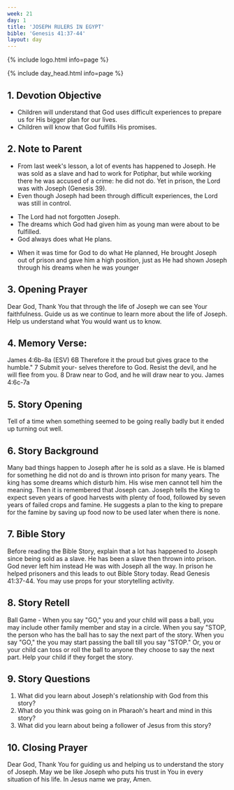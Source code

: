 ```yaml
---
week: 21
day: 1
title: 'JOSEPH RULERS IN EGYPT'
bible: 'Genesis 41:37-44'
layout: day
---
```



{% include logo.html info=page %}

{% include day_head.html info=page %}

## 1. Devotion Objective
- Children will understand that God uses difficult experiences to prepare us for His bigger plan for our lives.
- Children will know that God fulfills His promises.

## 2. Note to Parent
* From last week's lesson, a lot of events has happened to Joseph. He was sold as a slave and had to work for Potiphar, but while working there he was accused of a crime: he did not do. Yet in prison, the Lord was with Joseph (Genesis 39).
* Even though Joseph had been through difficult experiences, the Lord was still in control.
- The Lord had not forgotten Joseph.
- The dreams which God had given him as young man were about to be fulfilled.
- God always does what He plans.
* When it was time for God to do what He planned, He brought Joseph out of prison and gave him a high position, just as He had shown Joseph through his dreams when he was younger

## 3. Opening Prayer
Dear God, Thank You that through the life of Joseph we can see Your faithfulness. Guide us as we continue to learn more about the life of Joseph. Help us understand what You would want us to know.

## 4. Memory Verse:
James 4:6b-8a (ESV) 6B Therefore it the proud but gives grace to the humble." 7 Submit your- selves therefore to God. Resist the devil, and he will flee from you. 8 Draw near to God, and he will draw near to you. James 4:6c-7a

## 5. Story Opening
 Tell of a time when something seemed to be going really badly but it ended up turning out well.

## 6. Story Background
Many bad things happen to Joseph after he is sold as a slave. He is blamed for something he did not do and is thrown into prison for many years. The king has some dreams which disturb him. His wise men cannot tell him the meaning. Then it is remembered that Joseph can. Joseph tells the King to expect seven years of good harvests with plenty of food, followed by seven years of failed crops and famine. He suggests a plan to the king to prepare for the famine by saving up food now to be used later when there is none.

## 7. Bible Story
Before reading the Bible Story, explain that a lot has happened to Joseph since being sold as a slave. He has been a slave then thrown into prison. God never left him instead He was with Joseph all the way. In prison he helped prisoners and this leads to out Bible Story today. Read Genesis 41:37-44. You may use props for your storytelling activity.

## 8. Story Retell
 Ball Game - When you say "GO," you and your child will pass a ball, you may include other family member and stay in a circle. When you say "STOP, the person who has the ball has to say the next part of the story. When you say "GO," the you may start passing the ball till you say "STOP." Or, you or your child can toss or roll the ball to anyone they choose to say the next part. Help your child if they forget the story.

## 9. Story Questions
1. What did you learn about Joseph's relationship with God from this story?
2. What do you think was going on in Pharaoh's heart and mind in this story?
3. What did you learn about being a follower of Jesus from this story?

## 10. Closing Prayer
Dear God, Thank You for guiding us and helping us to understand the story of Joseph. May we be like Joseph who puts his trust in You in every situation of his life. In Jesus name we pray, Amen.

